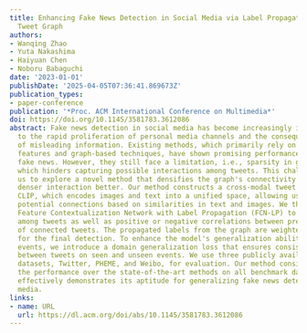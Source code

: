 ```yaml
---
title: Enhancing Fake News Detection in Social Media via Label Propagation on Cross-modal
  Tweet Graph
authors:
- Wanqing Zhao
- Yuta Nakashima
- Haiyuan Chen
- Noboru Babaguchi
date: '2023-01-01'
publishDate: '2025-04-05T07:36:41.869673Z'
publication_types:
- paper-conference
publication: '*Proc. ACM International Conference on Multimedia*'
doi: https://doi.org/10.1145/3581783.3612086
abstract: Fake news detection in social media has become increasingly important due
  to the rapid proliferation of personal media channels and the consequential dissemination
  of misleading information. Existing methods, which primarily rely on multimodal
  features and graph-based techniques, have shown promising performance in detecting
  fake news. However, they still face a limitation, i.e., sparsity in graph connections,
  which hinders capturing possible interactions among tweets. This challenge has motivated
  us to explore a novel method that densifies the graph's connectivity to capture
  denser interaction better. Our method constructs a cross-modal tweet graph using
  CLIP, which encodes images and text into a unified space, allowing us to extract
  potential connections based on similarities in text and images. We then design a
  Feature Contextualization Network with Label Propagation (FCN-LP) to model the interaction
  among tweets as well as positive or negative correlations between predicted labels
  of connected tweets. The propagated labels from the graph are weighted and aggregated
  for the final detection. To enhance the model's generalization ability to unseen
  events, we introduce a domain generalization loss that ensures consistent features
  between tweets on seen and unseen events. We use three publicly available fake news
  datasets, Twitter, PHEME, and Weibo, for evaluation. Our method consistently improves
  the performance over the state-of-the-art methods on all benchmark datasets and
  effectively demonstrates its aptitude for generalizing fake news detection in social
  media.
links:
- name: URL
  url: https://dl.acm.org/doi/abs/10.1145/3581783.3612086
---
```

